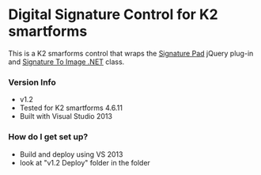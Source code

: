 # Digital Signature Control for K2 smartforms #

This is a K2 smarforms control that wraps the [Signature Pad](https://github.com/thomasjbradley/signature-pad) jQuery plug-in and [Signature To Image .NET](https://github.com/parrots/SignatureToImageDotNet) class. 

### Version Info ###

* v1.2
* Tested for K2 smartforms 4.6.11
* Built with Visual Studio 2013


### How do I get set up? ###

* Build and deploy using VS 2013
* look at "v1.2 Deploy" folder in the folder